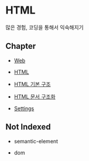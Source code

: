 # HTML

많은 경험, 코딩을 통해서 익숙해지기

## Chapter

- [Web](./web.md)

- [HTML](./html.md)

- [HTML 기본 구조](./html_basic_structure.md)

- [HTML 문서 구조화](./html_document_structuring.md)

- [Settings](./settings.md)

## Not Indexed

- semantic-element

- dom
